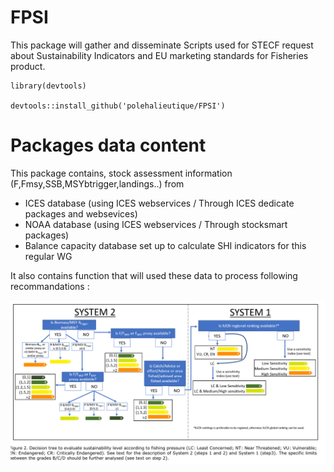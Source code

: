 # FPSI

This package will gather and disseminate Scripts used for STECF request about Sustainability Indicators and EU marketing standards for Fisheries product.

```
library(devtools)

devtools::install_github('polehalieutique/FPSI')
```

# Packages data content

This package contains, stock assessment information (F,Fmsy,SSB,MSYbtrigger,landings..) from 

* ICES database (using ICES webservices / Through ICES dedicate packages and websevices)
* NOAA database (using ICES webservices / Through stocksmart packages)
* Balance capacity database set up to calculate SHI indicators for this regular WG

It also contains function that will used these data to process following recommandations :

<img src="./man/figures/Decision_tree.png" alt="DEMERSTEM project" align="right">
